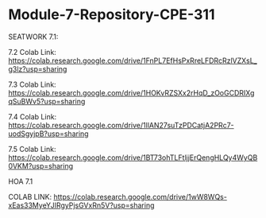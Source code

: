 # Module-7-Repository-CPE-311

SEATWORK 7.1:

7.2 Colab Link:
https://colab.research.google.com/drive/1FnPL7EfHsPxRreLFDRcRzlVZXsL_g3lz?usp=sharing

7.3 Colab Link:
https://colab.research.google.com/drive/1HOKvRZSXx2rHqD_zOoGCDRIXgqSuBWv5?usp=sharing

7.4 Colab Link:
https://colab.research.google.com/drive/1llAN27suTzPDCatjA2PRc7-uodSgyjpB?usp=sharing

7.5 Colab Link:
https://colab.research.google.com/drive/1BT73ohTLFtljjErQengHLQy4WyQB0VKM?usp=sharing


HOA 7.1

COLAB LINK:
https://colab.research.google.com/drive/1wW8WQs-xEas33MyeYJIRgyPjsGVxRn5V?usp=sharing
